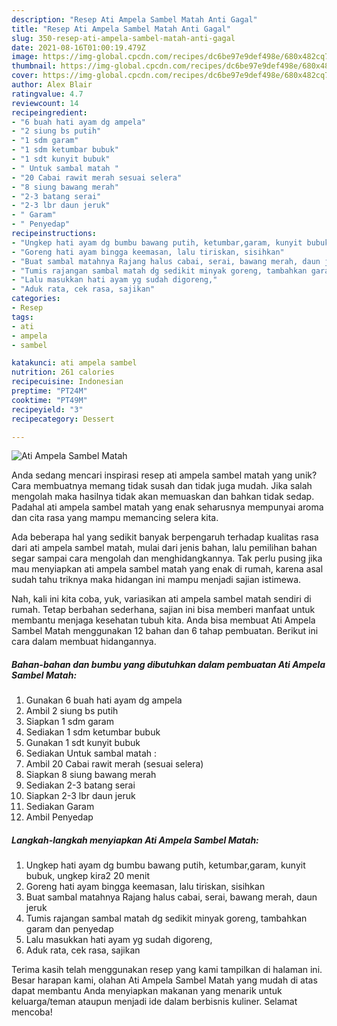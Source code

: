```yaml
---
description: "Resep Ati Ampela Sambel Matah Anti Gagal"
title: "Resep Ati Ampela Sambel Matah Anti Gagal"
slug: 350-resep-ati-ampela-sambel-matah-anti-gagal
date: 2021-08-16T01:00:19.479Z
image: https://img-global.cpcdn.com/recipes/dc6be97e9def498e/680x482cq70/ati-ampela-sambel-matah-foto-resep-utama.jpg
thumbnail: https://img-global.cpcdn.com/recipes/dc6be97e9def498e/680x482cq70/ati-ampela-sambel-matah-foto-resep-utama.jpg
cover: https://img-global.cpcdn.com/recipes/dc6be97e9def498e/680x482cq70/ati-ampela-sambel-matah-foto-resep-utama.jpg
author: Alex Blair
ratingvalue: 4.7
reviewcount: 14
recipeingredient:
- "6 buah hati ayam dg ampela"
- "2 siung bs putih"
- "1 sdm garam"
- "1 sdm ketumbar bubuk"
- "1 sdt kunyit bubuk"
- " Untuk sambal matah "
- "20 Cabai rawit merah sesuai selera"
- "8 siung bawang merah"
- "2-3 batang serai"
- "2-3 lbr daun jeruk"
- " Garam"
- " Penyedap"
recipeinstructions:
- "Ungkep hati ayam dg bumbu bawang putih, ketumbar,garam, kunyit bubuk, ungkep kira2 20 menit"
- "Goreng hati ayam bingga keemasan, lalu tiriskan, sisihkan"
- "Buat sambal matahnya Rajang halus cabai, serai, bawang merah, daun jeruk"
- "Tumis rajangan sambal matah dg sedikit minyak goreng, tambahkan garam dan penyedap"
- "Lalu masukkan hati ayam yg sudah digoreng,"
- "Aduk rata, cek rasa, sajikan"
categories:
- Resep
tags:
- ati
- ampela
- sambel

katakunci: ati ampela sambel 
nutrition: 261 calories
recipecuisine: Indonesian
preptime: "PT24M"
cooktime: "PT49M"
recipeyield: "3"
recipecategory: Dessert

---
```



![Ati Ampela Sambel Matah](https://img-global.cpcdn.com/recipes/dc6be97e9def498e/680x482cq70/ati-ampela-sambel-matah-foto-resep-utama.jpg)

Anda sedang mencari inspirasi resep ati ampela sambel matah yang unik? Cara membuatnya memang tidak susah dan tidak juga mudah. Jika salah mengolah maka hasilnya tidak akan memuaskan dan bahkan tidak sedap. Padahal ati ampela sambel matah yang enak seharusnya mempunyai aroma dan cita rasa yang mampu memancing selera kita.



Ada beberapa hal yang sedikit banyak berpengaruh terhadap kualitas rasa dari ati ampela sambel matah, mulai dari jenis bahan, lalu pemilihan bahan segar sampai cara mengolah dan menghidangkannya. Tak perlu pusing jika mau menyiapkan ati ampela sambel matah yang enak di rumah, karena asal sudah tahu triknya maka hidangan ini mampu menjadi sajian istimewa.


Nah, kali ini kita coba, yuk, variasikan ati ampela sambel matah sendiri di rumah. Tetap berbahan sederhana, sajian ini bisa memberi manfaat untuk membantu menjaga kesehatan tubuh kita. Anda bisa membuat Ati Ampela Sambel Matah menggunakan 12 bahan dan 6 tahap pembuatan. Berikut ini cara dalam membuat hidangannya.

<!--inarticleads1-->

##### Bahan-bahan dan bumbu yang dibutuhkan dalam pembuatan Ati Ampela Sambel Matah:

1. Gunakan 6 buah hati ayam dg ampela
1. Ambil 2 siung bs putih
1. Siapkan 1 sdm garam
1. Sediakan 1 sdm ketumbar bubuk
1. Gunakan 1 sdt kunyit bubuk
1. Sediakan  Untuk sambal matah :
1. Ambil 20 Cabai rawit merah (sesuai selera)
1. Siapkan 8 siung bawang merah
1. Sediakan 2-3 batang serai
1. Siapkan 2-3 lbr daun jeruk
1. Sediakan  Garam
1. Ambil  Penyedap




<!--inarticleads2-->

##### Langkah-langkah menyiapkan Ati Ampela Sambel Matah:

1. Ungkep hati ayam dg bumbu bawang putih, ketumbar,garam, kunyit bubuk, ungkep kira2 20 menit
1. Goreng hati ayam bingga keemasan, lalu tiriskan, sisihkan
1. Buat sambal matahnya Rajang halus cabai, serai, bawang merah, daun jeruk
1. Tumis rajangan sambal matah dg sedikit minyak goreng, tambahkan garam dan penyedap
1. Lalu masukkan hati ayam yg sudah digoreng,
1. Aduk rata, cek rasa, sajikan




Terima kasih telah menggunakan resep yang kami tampilkan di halaman ini. Besar harapan kami, olahan Ati Ampela Sambel Matah yang mudah di atas dapat membantu Anda menyiapkan makanan yang menarik untuk keluarga/teman ataupun menjadi ide dalam berbisnis kuliner. Selamat mencoba!
